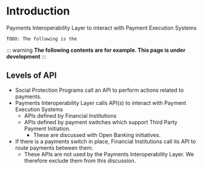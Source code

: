 # Introduction
Payments Interoperability Layer to interact with Payment Execution Systems

```TODO: The following is the ```

::: warning
**The following contents are for example. This page is under development**
:::


## Levels of API

- Social Protection Programs call an API to perform actions related to payments.
- Payments Interoperability Layer calls API(s) to interact with Payment Execution Systems
  - APIs defined by Financial Institutions
  - APIs defined by payment switches which support Third Party Payment Initiation.
    - These are discussed with Open Banking initiatives.
- If there is a payments switch in place, Financial Institutions call its API to route payments between them.
  - These APIs are not used by the Payments Interoperability Layer. We therefore exclude them from this discussion.